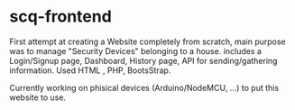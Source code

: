 # scq-frontend

First attempt at creating a Website completely from scratch, main purpose was to manage "Security Devices" belonging to a house.
includes a Login/Signup page, Dashboard, History page, API for sending/gathering information.
Used HTML , PHP, BootsStrap.


Currently working on phisical devices (Arduino/NodeMCU, ...) to put this website to use.
